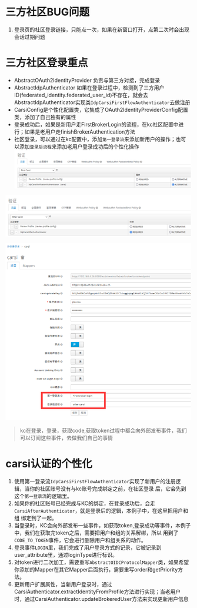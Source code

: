 # 三方社区BUG问题
1. 登录页的社区登录链接，只能点一次，如果在新窗口打开，点第二次时会出现会话过期问题

# 三方社区登录重点
* AbstractOAuth2IdentityProvider 负责与第三方对接，完成登录
* AbstractIdpAuthenticator 如果在登录过程中，检测到了三方用户ID(federated_identity.federated_user_id)不存在，就会去AbstractIdpAuthenticator实现类`IdpCarsiFirstFlowAuthenticator`去做注册
* CarsiConfig是个性化配置类，它集成了OAuth2IdentityProviderConfig配置类，添加了自己独有的属性 
* 登录成功后，如果是新用户走FirstBrokerLogin的流程，在kc社区配置中进行；如果是老用户走finishBrokerAuthentication方法 
* 社区登录，可以通过在kc配置中，添加`第一登录流`来添加新用户的操作；也可以添加`登录后流程`来添加老用户登录成功后的个性化操作
![](./assets/社区social登录-1652794384092.png)

![](./assets/社区social登录-1652794398568.png)

![](./assets/社区social登录-1652794303340.png)

> kc在登录，登录，获取code,获取token过程中都会向外部发布事件，我们可以订阅这些事件，去做我们自己的事情

# carsi认证的个性化
1. 使用第一登录流`IdpCarsiFirstFlowAuthenticator`实现了新用户的注册逻辑，当你的社区账号没有与kc账号完成绑定之前，在社区登录
后，它会先到这个`第一登录流`的逻辑里。
2. 如果你的社区账号已经完成与KC的绑定，在登录成功后，会走`CarsiAfterAuthenticator`，就是登录后的逻辑，本例子中，在这里把用户和组
绑定到了一起。
3. 当登录时，KC会向外部发布一些事件，如获取token,登录成功等事件，本例子中，我们在获取完token之后，需要把用户和组的关系解绑，所以
用到了`CODE_TO_TOKEN`事件，它会进行删除用户和组关系的动作。
4. 登录事件`LOGIN`里，我们完成了用户登录方式的记录，它被记录到user_attribute里，通过loginType进行标识。
5. 对token进行二次加工，需要重写`AbstractOIDCProtocolMapper`类，如果希望你添加的Mapper在其它Mapper后面执行，需要重写order和getPriority方法。
6. 更新用户扩展属性，当新用户登录时，通过CarsiAuthenticator.extractIdentityFromProfile方法进行实现；当老用户时，通过CarsiAuthenticator.updateBrokeredUser方法来实现更新用户信息
